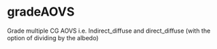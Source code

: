 # gradeAOVS
Grade multiple CG AOVS i.e. Indirect_diffuse and direct_diffuse (with the option of dividing by the albedo)
